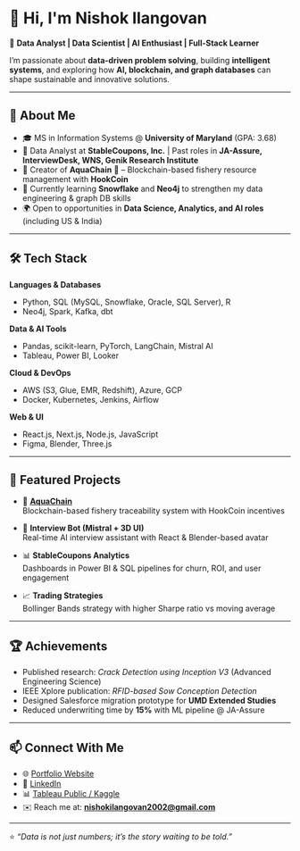 # 👋 Hi, I'm Nishok Ilangovan  

🎯 **Data Analyst | Data Scientist | AI Enthusiast | Full-Stack Learner**  

I’m passionate about **data-driven problem solving**, building **intelligent systems**, and exploring how **AI, blockchain, and graph databases** can shape sustainable and innovative solutions.  

---

## 🚀 About Me  
- 🎓 MS in Information Systems @ **University of Maryland** (GPA: 3.68)  
- 💼 Data Analyst at **StableCoupons, Inc.** | Past roles in **JA-Assure, InterviewDesk, WNS, Genik Research Institute**  
- 🔗 Creator of **AquaChain** 🌊 – Blockchain-based fishery resource management with **HookCoin**  
- 🌱 Currently learning **Snowflake** and **Neo4j** to strengthen my data engineering & graph DB skills  
- 🌍 Open to opportunities in **Data Science, Analytics, and AI roles** (including US & India)  

---

## 🛠️ Tech Stack  

**Languages & Databases**  
- Python, SQL (MySQL, Snowflake, Oracle, SQL Server), R  
- Neo4j, Spark, Kafka, dbt  

**Data & AI Tools**  
- Pandas, scikit-learn, PyTorch, LangChain, Mistral AI  
- Tableau, Power BI, Looker  

**Cloud & DevOps**  
- AWS (S3, Glue, EMR, Redshift), Azure, GCP  
- Docker, Kubernetes, Jenkins, Airflow  

**Web & UI**  
- React.js, Next.js, Node.js, JavaScript  
- Figma, Blender, Three.js  

---

## 📌 Featured Projects  

- 🔗 **[AquaChain]()**  
  Blockchain-based fishery traceability system with HookCoin incentives  

- 🤖 **Interview Bot (Mistral + 3D UI)**  
  Real-time AI interview assistant with React & Blender-based avatar  

- 📊 **StableCoupons Analytics**  
  Dashboards in Power BI & SQL pipelines for churn, ROI, and user engagement  

- 📈 **Trading Strategies**  
  Bollinger Bands strategy with higher Sharpe ratio vs moving average  

---

## 🏆 Achievements  
- Published research: *Crack Detection using Inception V3* (Advanced Engineering Science)  
- IEEE Xplore publication: *RFID-based Sow Conception Detection*  
- Designed Salesforce migration prototype for **UMD Extended Studies**  
- Reduced underwriting time by **15%** with ML pipeline @ JA-Assure  

---

## 📫 Connect With Me  

- 🌐 [Portfolio Website](https://www.nishokilangovan.com/)  
- 💼 [LinkedIn](https://www.linkedin.com/in/nishok-ilangovan/)  
- 📊 [Tableau Public / Kaggle](#)  
- ✉️ Reach me at: **nishokilangovan2002@gmail.com**  

---

⭐️ *“Data is not just numbers; it’s the story waiting to be told.”*  
